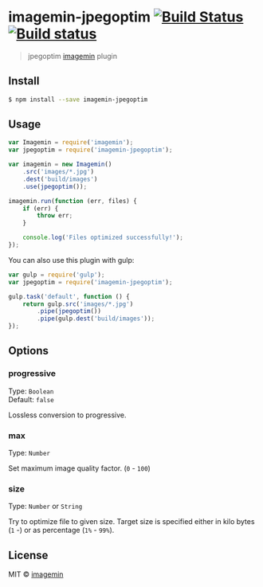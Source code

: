 # imagemin-jpegoptim [![Build Status](http://img.shields.io/travis/imagemin/imagemin-jpegoptim.svg?style=flat)](https://travis-ci.org/imagemin/imagemin-jpegoptim) [![Build status](https://ci.appveyor.com/api/projects/status/dd2mjdl1lhqjj6u7)](https://ci.appveyor.com/project/ShinnosukeWatanabe/imagemin-jpegoptim)

> jpegoptim [imagemin](https://github.com/imagemin/imagemin) plugin


## Install

```sh
$ npm install --save imagemin-jpegoptim
```


## Usage

```js
var Imagemin = require('imagemin');
var jpegoptim = require('imagemin-jpegoptim');

var imagemin = new Imagemin()
	.src('images/*.jpg')
	.dest('build/images')
	.use(jpegoptim());

imagemin.run(function (err, files) {
	if (err) {
		throw err;
	}

	console.log('Files optimized successfully!');
});
```

You can also use this plugin with gulp:

```js
var gulp = require('gulp');
var jpegoptim = require('imagemin-jpegoptim');

gulp.task('default', function () {
	return gulp.src('images/*.jpg')
		.pipe(jpegoptim())
		.pipe(gulp.dest('build/images'));
});
```

## Options

### progressive

Type: `Boolean`  
Default: `false`

Lossless conversion to progressive.

### max

Type: `Number`

Set maximum image quality factor. (`0` - `100`)

### size

Type: `Number` or `String`

Try to optimize file to given size. Target size is specified either in kilo bytes (`1` -) or as percentage (`1%` - `99%`).


## License

MIT © [imagemin](https://github.com/imagemin)

